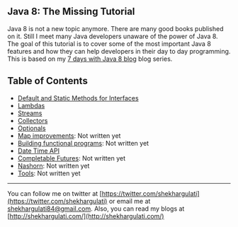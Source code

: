 Java 8: The Missing Tutorial
--------------

Java 8 is not a new topic anymore. There are many good books published on it. Still I meet many Java developers unaware of the power of Java 8. The goal of this tutorial is to cover some of the most important Java 8 features and how they can help developers in their day to day programming. This is based on my [7 days with Java 8 blog](http://shekhargulati.com/7-days-with-java-8/) blog series.

## Table of Contents

* [Default and Static Methods for Interfaces](./01-default-static-interface-methods.md)
* [Lambdas](./02-lambdas.md)
* [Streams](./03-streams.md)
* [Collectors](./04-collectors.md)
* [Optionals](./05-optionals.md)
* [Map improvements](./06-map.md): Not written yet
* [Building functional programs](./07-building-functional-programs.md): Not written yet
* [Date Time API](./08-date-time-api.md)
* [Completable Futures](./09-completable-futures.md): Not written yet
* [Nashorn](./10-nashorn.md): Not written yet
* [Tools](./11-tools.md): Not written yet

-----------
You can follow me on twitter at [https://twitter.com/shekhargulati](https://twitter.com/shekhargulati) or email me at <shekhargulati84@gmail.com>. Also, you can read my blogs at [http://shekhargulati.com/](http://shekhargulati.com/)
